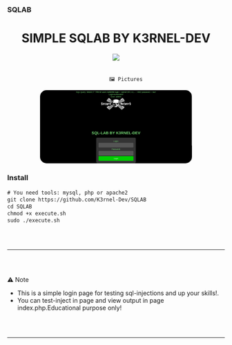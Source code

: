 ### SQLAB 
<h1 align="center">SIMPLE SQLAB BY K3RNEL-DEV </h1> 
<p align= "center"> <kbd> <img  src="https://img.wonderhowto.com/img/50/05/63610219413627/0/sql-injection-lab-pt-1-intro-lab-setup.1280x600.jpg"width="420"> </kbd><br><br>


                                     🖼️ Pictures
<div align="center">
    <img style="border-radius: 15px; display: block; margin-left: auto; margin-right: auto; margin-bottom:20px;" width="70%" src="https://github.com/K3rnel-Dev/SQLAB/blob/main/screens/screen.png"></img> 
    
</div>

### Install
```shell 
# You need tools: mysql, php or apache2
git clone https://github.com/K3rnel-Dev/SQLAB
cd SQLAB
chmod +x execute.sh
sudo ./execute.sh

```

 <hr style="border-radius: 2%; margin-top: 60px; margin-bottom: 60px;" noshade="" size="20" width="100%">
                                                      ⚠️ Note

- This is a simple login page for testing sql-injections and up your skills!. 
- You can test-inject in page and view output in page index.php.<bold>Educational purpose only!</bold>
<hr style="border-radius: 2%; margin-top: 60px; margin-bottom: 60px;" noshade="" size="20" width="100%">
 
 
